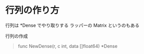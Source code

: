 # 行列の作り方
行列は *Dense でやり取りする
ラッパーの Matrix というのもある

行列の作成
>func NewDense(r, c int, data []float64) *Dense
